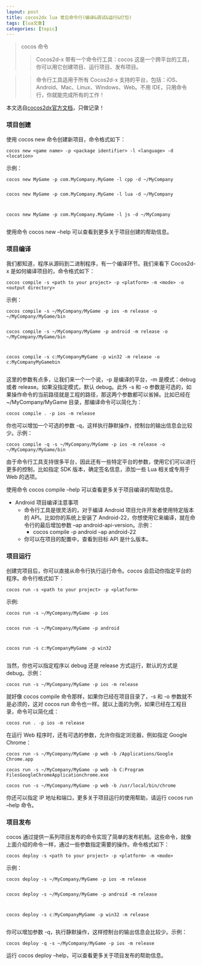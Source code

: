 ```yaml
---
layout: post
title: cocos2dx lua 常见命令行(编译&调试&运行&打包) 
tags: [lua文章]
categories: [topic]
---
```

<blockquote>
<p>cocos 命令</p>
<blockquote>
<p>Cocos2d-x 带有一个命令行工具：cocos 这是一个跨平台的工具，你可以用它创建项目、运行项目、发布项目。</p>
</blockquote>
</blockquote>
<blockquote>
<blockquote>
<p>命令行工具适用于所有 Cocos2d-x 支持的平台，包括：iOS、Android、Mac、Linux、Windows、Web。不用 IDE，只用命令行，你就能完成所有的工作！</p>
</blockquote>
</blockquote>
<p>本文选自<a href="http://docs.cocos2d-x.org/cocos2d-x/zh/editors_and_tools/cocosCLTool.html" target="_blank" rel="noopener noreferrer">cocos2dx官方文档</a>，只做记录！</p>

<h3 id="项目创建"><a href="#项目创建" class="headerlink" title="项目创建"></a>项目创建</h3><p>使用 cocos new 命令创建新项目，命令格式如下：</p>
<pre><code>cocos new &lt;game name&gt; -p &lt;package identifier&gt; -l &lt;language&gt; -d &lt;location&gt;
</code></pre><p>示例：</p>
<pre><code>cocos new MyGame -p com.MyCompany.MyGame -l cpp -d ~/MyCompany

cocos new MyGame -p com.MyCompany.MyGame -l lua -d ~/MyCompany

cocos new MyGame -p com.MyCompany.MyGame -l js -d ~/MyCompany
</code></pre><p>使用命令 cocos new –help 可以查看到更多关于项目创建的帮助信息。</p>
<h3 id="项目编译"><a href="#项目编译" class="headerlink" title="项目编译"></a>项目编译</h3><p>我们都知道，程序从源码到二进制程序，有一个编译环节。我们来看下 Cocos2d-x 是如何编译项目的，命令格式如下：</p>
<pre><code>cocos compile -s &lt;path to your project&gt; -p &lt;platform&gt; -m &lt;mode&gt; -o &lt;output directory&gt;
</code></pre><p>示例：</p>
<pre><code>cocos compile -s ~/MyCompany/MyGame -p ios -m release -o ~/MyCompany/MyGame/bin

cocos compile -s ~/MyCompany/MyGame -p android -m release -o ~/MyCompany/MyGame/bin

cocos compile -s c:MyCompanyMyGame -p win32 -m release -o c:MyCompanyMyGamebin
</code></pre><p>这里的参数有点多，让我们来一个一个说，-p 是编译的平台，-m 是模式：debug 或者 release。如果没指定模式，默认 debug。此外 -s 和 -o 参数是可选的，如果操作命令的当前路径就是工程的路径，那这两个参数都可以省掉。比如已经在 ~/MyCompany/MyGame 目录，那编译命令可以简化为：</p>
<pre><code>cocos compile . -p ios -m release
</code></pre><p>你也可以增加一个可选的参数 -q，这样执行静默操作，控制台的输出信息会比较少。示例：</p>
<pre><code>cocos compile -q -s ~/MyCompany/MyGame -p ios -m release -o ~/MyCompany/MyGame/bin
</code></pre><p>由于命令行工具支持很多平台，因此还有一些特定平台的参数，使用它们可以进行更多的控制，比如指定 SDK 版本，确定签名信息，添加一些 Lua 相关或专用于 Web 的选项。</p>
<p>使用命令 cocos compile –help 可以查看更多关于项目编译的帮助信息。</p>
<ul>
<li>Android 项目编译注意事项<ul>
<li>命令行工具是很灵活的，对于编译 Android 项目允许开发者使用特定版本的 API。比如你的系统上安装了 Android-22，你想使用它来编译，就在命令行的最后增加参数 –ap android-api-version。示例：<ul>
<li>cocos compile -p android –ap android-22</li>
</ul>
</li>
<li>你可以在项目的配置中，查看到目标 API 是什么版本。</li>
</ul>
</li>
</ul>
<h3 id="项目运行"><a href="#项目运行" class="headerlink" title="项目运行"></a>项目运行</h3><p>创建完项目后，你可以直接从命令行执行运行命令。cocos 会启动你指定平台的程序。命令行格式如下：</p>
<pre><code>cocos run -s &lt;path to your project&gt; -p &lt;platform&gt;
</code></pre><p>示例:</p>
<pre><code>cocos run -s ~/MyCompany/MyGame -p ios

cocos run -s ~/MyCompany/MyGame -p android

cocos run -s c:MyCompanyMyGame -p win32
</code></pre><p>当然，你也可以指定程序以 debug 还是 release 方式运行，默认的方式是 debug。示例：</p>
<pre><code>cocos run -s ~/MyCompany/MyGame -p ios -m release
</code></pre><p>就好像 cocos compile 命令那样，如果你已经在项目目录了，-s 和 -o 参数就不是必须的，这对 cocos run 命令也一样。就以上面的为例，如果已经在工程目录，命令可以简化成：</p>
<pre><code>cocos run . -p ios -m release
</code></pre><p>在运行 Web 程序时，还有可选的参数，允许你指定浏览器，例如指定 Google Chrome：</p>
<pre><code>cocos run -s ~/MyCompany/MyGame -p web -b /Applications/Google Chrome.app

cocos run -s ~/MyCompany/MyGame -p web -b C:Program FilesGoogleChromeApplicationchrome.exe

cocos run -s ~/MyCompany/MyGame -p web -b /usr/local/bin/chrome
</code></pre><p>你还可以指定 IP 地址和端口，更多关于项目运行的使用帮助，请运行 cocos run –help 命令。</p>
<h3 id="项目发布"><a href="#项目发布" class="headerlink" title="项目发布"></a>项目发布</h3><p>cocos 通过提供一系列项目发布的命令实现了简单的发布机制。这些命令，就像上面介绍的命令一样，通过一些参数指定需要的操作。命令格式如下：</p>
<pre><code>cocos deploy -s &lt;path to your project&gt; -p &lt;platform&gt; -m &lt;mode&gt;
</code></pre><p>示例：</p>
<pre><code>cocos deploy -s ~/MyCompany/MyGame -p ios -m release

cocos deploy -s ~/MyCompany/MyGame -p android -m release

cocos deploy -s c:MyCompanyMyGame -p win32 -m release
</code></pre><p>你可以增加参数 -q，执行静默操作，这样控制台的输出信息会比较少。示例：</p>
<pre><code>cocos deploy -q -s ~/MyCompany/MyGame -p ios -m release
</code></pre><p>运行 cocos deploy –help，可以查看更多关于项目发布的帮助信息。</p>